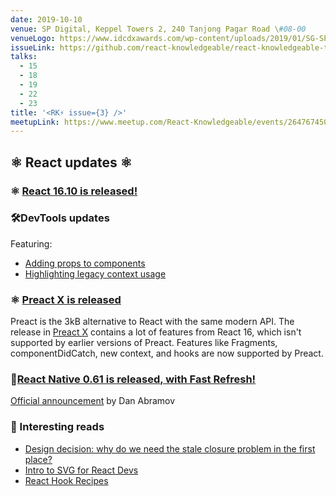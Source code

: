 ```yaml
---
date: 2019-10-10
venue: SP Digital, Keppel Towers 2, 240 Tanjong Pagar Road \#08-00
venueLogo: https://www.idcdxawards.com/wp-content/uploads/2019/01/SG-SP-Digital-2.png
issueLink: https://github.com/react-knowledgeable/react-knowledgeable-talks/issues/12
talks: 
  - 15
  - 18
  - 19
  - 22
  - 23
title: '<RK⚡️ issue={3} />'
meetupLink: https://www.meetup.com/React-Knowledgeable/events/264767450/
---
```


## ⚛️ React updates ⚛️

### ⚛️ [React 16.10 is released!](https://github.com/facebook/react/blob/master/CHANGELOG.md#16101-september-28-2019)

### 🛠DevTools updates
Featuring:
- [Adding props to components](https://github.com/facebook/react/pull/16700)
- [Highlighting legacy context usage](https://github.com/facebook/react/pull/16617)

### ⚛️ [Preact X is released](https://github.com/preactjs/preact/releases/tag/10.0.0)

Preact is the 3kB alternative to React with the same modern API. The release in [Preact X](https://preactjs.com/guide/v10/whats-new) contains a lot of features from React 16, which isn't supported by earlier versions of Preact. Features like Fragments, componentDidCatch, new context, and hooks are now supported by Preact.

### 📱[React Native 0.61 is released, with Fast Refresh!](https://github.com/react-native-community/releases/blob/master/CHANGELOG.md)
[Official announcement](https://facebook.github.io/react-native/blog/2019/09/18/version-0.61) by Dan Abramov

### 📕 Interesting reads
- [Design decision: why do we need the stale closure problem in the first place?](https://github.com/facebook/react/issues/16956)
- [Intro to SVG for React Devs](https://able.bio/dbmzzo/intro-to-svg-for-react-developers--56cmmcy)
- [React Hook Recipes ](https://usehooks.com)

